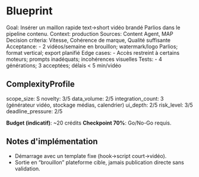 # Blueprint
Goal: Insérer un maillon rapide text→short vidéo brandé Parlios dans le pipeline contenu.
Context: production
Sources: Content Agent, MAP
Decision criteria: Vitesse, Cohérence de marque, Qualité suffisante
Acceptance: - 2 vidéos/semaine en brouillon; watermark/logo Parlios; format vertical; export planifié
Edge cases: - Accès restreint à certains moteurs; prompts inadéquats; incohérences visuelles
Tests: - 4 générations; 3 acceptées; délais < 5 min/vidéo

## ComplexityProfile
scope_size: S
novelty: 3/5
data_volume: 2/5
integration_count: 3 (générateur vidéo, stockage médias, calendrier)
ui_depth: 2/5
risk_level: 3/5
deadline_pressure: 2/5

**Budget (indicatif)**: ~20 crédits
**Checkpoint 70%**: Go/No-Go requis.


## Notes d'implémentation
- Démarrage avec un template fixe (hook→script court→vidéo).
- Sortie en “brouillon” plateforme cible, jamais publication directe sans validation.
